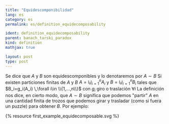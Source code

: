 ```yaml
---
title: "Equidescomponibilidad"
lang: es
category: es
permalink: es/definition_equidecomposability

ident: definition_equidecomposability
parent: banach_tarski_paradox
kind: definition
mathjax: true

layout: post
type: post
---
```


Se dice que $A$ y $B$ son equidescomponibles y lo denotaremos por $A\sim B$ Si existen particiones finitas de $A$ y $B$ $\displaystyle A=\biguplus_{i=1}^{n}A_i$ y $\displaystyle B=\biguplus_{i=1}^{n}B_i$ tales que $B_i=g_i(A_i) \,\forall i\in \\{1,...,n\\}$ con $g_i$ giro o traslación $\forall i$
La definición nos dice, en cierto modo, que $A\sim B$ significa que podemos "partir" $A$ en una cantidad finita de trozos que podemos girar y trasladar (como si fuera un puzzle) para obtener $B$. Por ejemplo:
	
{% resource first_example_equidecomposable.svg %}

<P>
